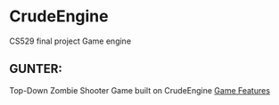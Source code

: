 # CrudeEngine
CS529 final project Game engine

## GUNTER: 
Top-Down Zombie Shooter Game built on CrudeEngine
[Game Features](GameFeatures.xlsx)
